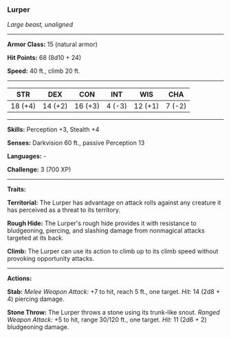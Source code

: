 ### Lurper

*Large beast, unaligned*

---

**Armor Class:** 15 (natural armor)

**Hit Points:** 68 (8d10 + 24)

**Speed:** 40 ft., climb 20 ft.

---

|STR|DEX|CON|INT|WIS|CHA|
|:-:|:-:|:-:|:-:|:-:|:-:|
|18 (+4)|14 (+2)|16 (+3)|4 (-3)|12 (+1)|7 (-2)|

---

**Skills:** Perception +3, Stealth +4

**Senses:** Darkvision 60 ft., passive Perception 13

**Languages:** -

**Challenge:** 3 (700 XP)

---

**Traits:**

**Territorial:** The Lurper has advantage on attack rolls against any creature it has perceived as a threat to its territory.

**Rough Hide:** The Lurper's rough hide provides it with resistance to bludgeoning, piercing, and slashing damage from nonmagical attacks targeted at its back.

**Climb:** The Lurper can use its action to climb up to its climb speed without provoking opportunity attacks.

---

**Actions:**

**Stab:** *Melee Weapon Attack:* +7 to hit, reach 5 ft., one target. *Hit:* 14 (2d8 + 4) piercing damage.

**Stone Throw:** The Lurper throws a stone using its trunk-like snout. *Ranged Weapon Attack:* +5 to hit, range 30/120 ft., one target. *Hit:* 11 (2d6 + 2) bludgeoning damage.
